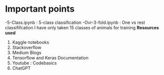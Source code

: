 # Important points
-5-Class.ipynb : 5-class classification
-Ovr-3-fold.ipynb : One vs rest classififcation 
              I have only taken 15 classes of animals for training
**Resources used**
1) Kaggle notebooks
2) Stackoverflow
3) Medium Blogs
4) Tensorflow and Keras Documentation
5) Youtube : Codebasics
6) ChatGPT
